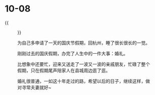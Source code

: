# 10-08

{{<figure src="/images/20181006-shuyuan.jpeg">}}

<!--more-->

为自己多申请了一天的国庆节假期，回杭州，睡了很长很长的一觉。

刚刚过去的国庆假期，办完了人生中的一件大事：婚礼。

比想象中还要忙，迎来又送走了一波又一波的亲戚朋友，忙碌了整个假期，只在假期尾声陪家人在县城周边逛了逛。  

婚礼很普通，一如这十年走过的路，希望以后的日子，继续这样，做对寻常夫妻就好~

